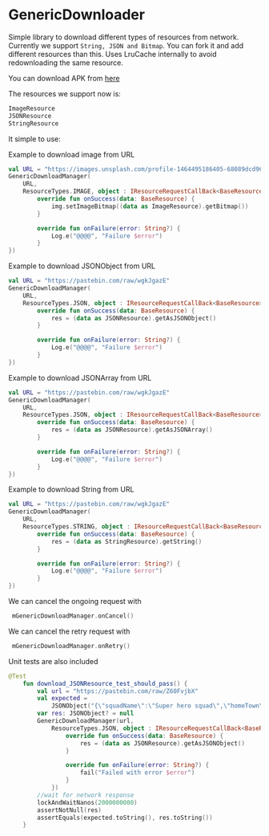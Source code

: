# GenericDownloader

Simple library to download different types of resources from network. Currently we support ```String, JSON and Bitmap```.
You can fork it and add different resources than this. Uses LruCache internally to avoid redownloading the same resource.

You can download APK from [here](https://github.com/deepak79/GenericDownloader/raw/master/GenericDownloader.apk)

The resources we support now is:
```kotlin
ImageResource
JSONResource
StringResource
```

It simple to use:

Example to download image from URL

```kotlin
val URL = "https://images.unsplash.com/profile-1464495186405-68089dcd96c3?ixlib=rb-0.3.5\u0026q=80\u0026fm=jpg\u0026crop=faces\u0026fit=crop\u0026h=32\u0026w=32\u0026s=63f1d805cffccb834cf839c719d91702"
GenericDownloadManager(
    URL,
    ResourceTypes.IMAGE, object : IResourceRequestCallBack<BaseResource> {
        override fun onSuccess(data: BaseResource) {
            img.setImageBitmap((data as ImageResource).getBitmap())
        }

        override fun onFailure(error: String?) {
            Log.e("@@@@", "Failure $error")
        }
})
```

Example to download JSONObject from URL

```kotlin
val URL = "https://pastebin.com/raw/wgkJgazE"
GenericDownloadManager(
    URL,
    ResourceTypes.JSON, object : IResourceRequestCallBack<BaseResource> {
        override fun onSuccess(data: BaseResource) {
            res = (data as JSONResource).getAsJSONObject()
        }

        override fun onFailure(error: String?) {
            Log.e("@@@@", "Failure $error")
        }
})
```


Example to download JSONArray from URL

```kotlin
val URL = "https://pastebin.com/raw/wgkJgazE"
GenericDownloadManager(
    URL,
    ResourceTypes.JSON, object : IResourceRequestCallBack<BaseResource> {
        override fun onSuccess(data: BaseResource) {
            res = (data as JSONResource).getAsJSONArray()
        }

        override fun onFailure(error: String?) {
            Log.e("@@@@", "Failure $error")
        }
})
```

Example to download String from URL

```kotlin
val URL = "https://pastebin.com/raw/wgkJgazE"
GenericDownloadManager(
    URL,
    ResourceTypes.STRING, object : IResourceRequestCallBack<BaseResource> {
        override fun onSuccess(data: BaseResource) {
            res = (data as StringResource).getString()
        }

        override fun onFailure(error: String?) {
            Log.e("@@@@", "Failure $error")
        }
})
```

We can cancel the ongoing request with 
```kotlin
 mGenericDownloadManager.onCancel()
```

We can cancel the retry request with 
```kotlin
 mGenericDownloadManager.onRetry()
```

Unit tests are also included
```kotlin
@Test
    fun download_JSONResource_test_should_pass() {
        val url = "https://pastebin.com/raw/Z60FvjbX"
        val expected =
            JSONObject("{\"squadName\":\"Super hero squad\",\"homeTown\":\"Metro City\",\"formed\":2016,\"secretBase\":\"Super tower\",\"active\":true}")
        var res: JSONObject? = null
        GenericDownloadManager(url,
            ResourceTypes.JSON, object : IResourceRequestCallBack<BaseResource> {
                override fun onSuccess(data: BaseResource) {
                    res = (data as JSONResource).getAsJSONObject()
                }

                override fun onFailure(error: String?) {
                    fail("Failed with error $error")
                }
            })
        //wait for network response
        lockAndWaitNanos(2000000000)
        assertNotNull(res)
        assertEquals(expected.toString(), res.toString())
    }
```
